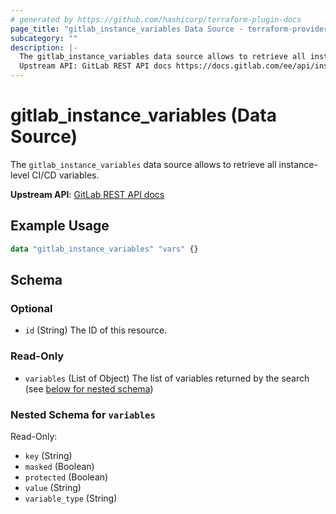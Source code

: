 ```yaml
---
# generated by https://github.com/hashicorp/terraform-plugin-docs
page_title: "gitlab_instance_variables Data Source - terraform-provider-gitlab"
subcategory: ""
description: |-
  The gitlab_instance_variables data source allows to retrieve all instance-level CI/CD variables.
  Upstream API: GitLab REST API docs https://docs.gitlab.com/ee/api/instance_level_ci_variables.html
---
```


# gitlab_instance_variables (Data Source)

The `gitlab_instance_variables` data source allows to retrieve all instance-level CI/CD variables.

**Upstream API**: [GitLab REST API docs](https://docs.gitlab.com/ee/api/instance_level_ci_variables.html)

## Example Usage

```terraform
data "gitlab_instance_variables" "vars" {}
```

<!-- schema generated by tfplugindocs -->
## Schema

### Optional

- `id` (String) The ID of this resource.

### Read-Only

- `variables` (List of Object) The list of variables returned by the search (see [below for nested schema](#nestedatt--variables))

<a id="nestedatt--variables"></a>
### Nested Schema for `variables`

Read-Only:

- `key` (String)
- `masked` (Boolean)
- `protected` (Boolean)
- `value` (String)
- `variable_type` (String)


